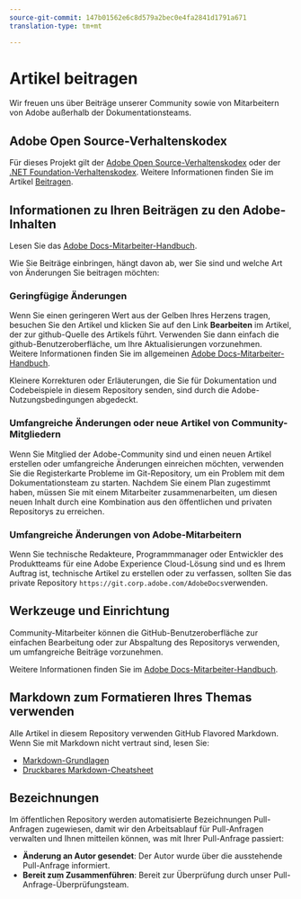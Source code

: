```yaml
---
source-git-commit: 147b01562e6c8d579a2bec0e4fa2841d1791a671
translation-type: tm+mt

---
```

# Artikel beitragen

Wir freuen uns über Beiträge unserer Community sowie von Mitarbeitern von Adobe außerhalb der Dokumentationsteams.

## Adobe Open Source-Verhaltenskodex

Für dieses Projekt gilt der [Adobe Open Source-Verhaltenskodex](https://docs.adobe.com/content/help/en/contributor/contributor-guide/conduct-contributions/code-of-conduct.html) oder der [.NET Foundation-Verhaltenskodex](https://dotnetfoundation.org/code-of-conduct). Weitere Informationen finden Sie im Artikel [Beitragen](https://docs.adobe.com/content/help/en/contributor/contributor-guide/conduct-contributions/contributing.html).

## Informationen zu Ihren Beiträgen zu den Adobe-Inhalten

Lesen Sie das [Adobe Docs-Mitarbeiter-Handbuch](https://docs.adobe.com/content/help/en/contributor/contributor-guide/introduction.html).

Wie Sie Beiträge einbringen, hängt davon ab, wer Sie sind und welche Art von Änderungen Sie beitragen möchten:

### Geringfügige Änderungen 

Wenn Sie einen geringeren Wert aus der Gelben Ihres Herzens tragen, besuchen Sie den Artikel und klicken Sie auf den Link **Bearbeiten** im Artikel, der zur github-Quelle des Artikels führt. Verwenden Sie dann einfach die github-Benutzeroberfläche, um Ihre Aktualisierungen vorzunehmen. Weitere Informationen finden Sie im allgemeinen [Adobe Docs-Mitarbeiter-Handbuch](https://docs.adobe.com/content/help/en/contributor/contributor-guide/introduction.html).

Kleinere Korrekturen oder Erläuterungen, die Sie für Dokumentation und Codebeispiele in diesem Repository senden, sind durch die Adobe-Nutzungsbedingungen abgedeckt.

### Umfangreiche Änderungen oder neue Artikel von Community-Mitgliedern

Wenn Sie Mitglied der Adobe-Community sind und einen neuen Artikel erstellen oder umfangreiche Änderungen einreichen möchten, verwenden Sie die Registerkarte Probleme im Git-Repository, um ein Problem mit dem Dokumentationsteam zu starten. Nachdem Sie einem Plan zugestimmt haben, müssen Sie mit einem Mitarbeiter zusammenarbeiten, um diesen neuen Inhalt durch eine Kombination aus den öffentlichen und privaten Repositorys zu erreichen.

<!--
If you submit a pull request with significant changes to documentation and code examples, you'll see a message in the pull request asking you to submit an online contribution license agreement (CLA). We need you to complete the online form before we can review your pull request.
-->

### Umfangreiche Änderungen von Adobe-Mitarbeitern

Wenn Sie technische Redakteure, Programmmanager oder Entwickler des Produktteams für eine Adobe Experience Cloud-Lösung sind und es Ihrem Auftrag ist, technische Artikel zu erstellen oder zu verfassen, sollten Sie das private Repository `https://git.corp.adobe.com/AdobeDocs`verwenden. <!--Employees from other parts of the Adobe world should use the public repo for minor updates.-->

## Werkzeuge und Einrichtung

Community-Mitarbeiter können die GitHub-Benutzeroberfläche zur einfachen Bearbeitung oder zur Abspaltung des Repositorys verwenden, um umfangreiche Beiträge vorzunehmen.

Weitere Informationen finden Sie im [Adobe Docs-Mitarbeiter-Handbuch](https://docs.adobe.com/content/help/en/contributor/contributor-guide-for-adobe-documentation/introduction.html).

## Markdown zum Formatieren Ihres Themas verwenden

Alle Artikel in diesem Repository verwenden GitHub Flavored Markdown. Wenn Sie mit Markdown nicht vertraut sind, lesen Sie:

* [Markdown-Grundlagen](https://help.github.com/articles/markdown-basics/)
* [Druckbares Markdown-Cheatsheet](https://guides.github.com/pdfs/markdown-cheatsheet-online.pdf)

## Bezeichnungen

Im öffentlichen Repository werden automatisierte Bezeichnungen Pull-Anfragen zugewiesen, damit wir den Arbeitsablauf für Pull-Anfragen verwalten und Ihnen mitteilen können, was mit Ihrer Pull-Anfrage passiert:

* **Änderung an Autor gesendet**: Der Autor wurde über die ausstehende Pull-Anfrage informiert.
* **Bereit zum Zusammenführen**: Bereit zur Überprüfung durch unser Pull-Anfrage-Überprüfungsteam.


